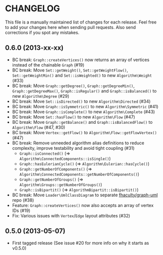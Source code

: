 # CHANGELOG

This file is a manually maintained list of changes for each release. Feel free
to add your changes here when sending pull requests. Also send corrections if
you spot any mistakes.

## 0.6.0 (2013-xx-xx)

* BC break: `Graph::createVertices()` now returns an array of vertices instead of the chainable `Graph` (#19)
* BC break: Move `Set::getWeight()`, `Set::getWeightFlow()`, `Set::getWeightMin()` and `Set::isWeighted()` to new `Algorithm\Weight` (#33)
* BC break: Move `Graph::getDegree()`, `Graph::getDegreeMin()`, `Graph::getDegreeMax()`, `Graph::isRegular()` and `Graph::isBalanced()` to new `Algorithm\Degree` (#29)
* BC break: Move `Set::isDirected()` to new `Algorithm\Directed` (#34)
* BC break: Move `Graph::isSymmetric()` to new `Algorithm\Symmetric` (#41)
* BC break: Move `Graph::isComplete()` to new `Algorithm\Complete` (#43)
* BC break: Move `Set::hasFlow()` to new `Algorithm\Flow` (#47)
* BC break: Move `Graph::getBalance()` and `Graph::isBalancedFlow()` to `Algorithm\Flow` (#47, #30)
* BC break: Move `Vertex::getFlow()` to `Algorithm\Flow::getFlowVertex()` (#47)
* BC break: Remove unneeded algorithm alias definitions to reduce complexity, improve testability and avoid tight coupling (#31)
  * `Graph::isConnected()` (=> `Algorithm\ConnectedComponents::isSingle()`)
  * `Graph::hasEulerianCycle()` (=> `Algorithm\Eulerian::hasCycle()`)
  * `Graph::getNumberOfComponents()` (=> `Algorithm\ConnectedComponents::getNumberOfComponents()`)
  * `Graph::getNumberOfGroups()` (=> `Algorithm\Groups::getNumberOfGroups()`)
  * `Graph::isBipartit()` (=> `AlgorithmBipartit::isBipartit()`)
* BC break: Move `Loader\UmlClassDiagram` to separate [fhaculty/graph-uml](https://github.com/fhaculty/graph-uml) repo (#38)
* Feature: `Graph::createVertices()` now also accepts an array of vertex IDs (#19)
* Fix: Various issues with `Vertex`/`Edge` layout attributes (#32)

## 0.5.0 (2013-05-07)

* First tagged release (See issue #20 for more info on why it starts as v0.5.0)
